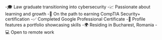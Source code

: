 -🎓 Law graduate transitioning into cybersecurity
-📈 Passionate about learning and growth
-📜 On the path to earning CompTIA Security+ certification
-✅ Completed Google Professional Certificate
-📂 Profile features a portfolio showcasing skills
-🌍 Residing in Bucharest, Romania
-💻 Open to remote work
